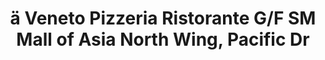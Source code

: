 ---
addr: ' G/F SM Mall of Asia North Wing, Pacific Dr'
city: Pasay City
country: Philippines
description: G/F SM Mall of Asia North Wing, Pacific Dr Pasay City Pasay City
id: 4dce42ebfa7664b7c6a34bc0
lat: 14.536822
lng: 120.983021
title: "\xE4 Veneto Pizzeria Ristorante G/F SM Mall of Asia North Wing, Pacific Dr"
venue: "\xE4 Veneto Pizzeria Ristorante"
---